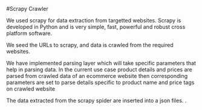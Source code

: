 #Scrapy Crawler

We used scrapy for data extraction from targetted websites. Scrapy is developed in Python and is very simple, fast, powerful and robust cross platform software.

We seed the URLs to scrapy, and data is crawled from the required websites.

We have implemented parsing layer which will take specific parameters that help in parsing data. In the current use case product details and prices are parsed from crawled data of an ecommerce website then corresponding parameters are set to parse details specific to product name and price tags on crawled website

The data extracted from the scrapy spider are inserted into a json files. .


